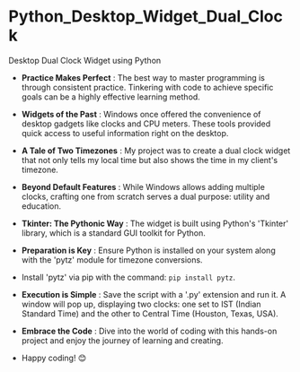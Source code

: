 # Python_Desktop_Widget_Dual_Clock
Desktop Dual Clock Widget using Python
- **Practice Makes Perfect** : The best way to master programming is through consistent practice. Tinkering with code to achieve specific goals can be a highly effective learning method.
- **Widgets of the Past** : Windows once offered the convenience of desktop gadgets like clocks and CPU meters. These tools provided quick access to useful information right on the desktop.
- **A Tale of Two Timezones** : My project was to create a dual clock widget that not only tells my local time but also shows the time in my client's timezone.
- **Beyond Default Features** : While Windows allows adding multiple clocks, crafting one from scratch serves a dual purpose: utility and education.
- **Tkinter: The Pythonic Way** : The widget is built using Python's 'Tkinter' library, which is a standard GUI toolkit for Python.
- **Preparation is Key** : Ensure Python is installed on your system along with the 'pytz' module for timezone conversions.
- Install 'pytz' via pip with the command: `pip install pytz`.
- **Execution is Simple** : Save the script with a '.py' extension and run it. A window will pop up, displaying two clocks: one set to IST (Indian Standard Time) and the other to Central Time (Houston, Texas, USA).
- **Embrace the Code** : Dive into the world of coding with this hands-on project and enjoy the journey of learning and creating.

- Happy coding! 😊
